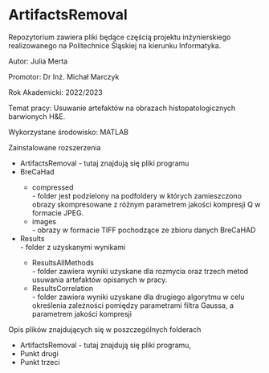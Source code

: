 # ArtifactsRemoval
<p>Repozytorium zawiera pliki będące częścią projektu inżynierskiego realizowanego na Politechnice Śląskiej na kierunku Informatyka.</p>
<p>Autor: Julia Merta </p>
<p>Promotor: Dr Inż. Michał Marczyk</p>
<p>Rok Akademicki: 2022/2023</p>
<p>Temat pracy: Usuwanie artefaktów na obrazach histopatologicznych barwionych H&E.</p>
<p>Wykorzystane środowisko: MATLAB</p>
<p>Zainstalowane rozszerzenia</p>
<ul>
<li>ArtifactsRemoval - tutaj znajdują się pliki programu</li>
<li>BreCaHad</li>
<ul>
<li>compressed</li> - folder jest podzielony na podfoldery w których zamieszczono obrazy skompresowane z różnym parametrem jakości kompresji Q w formacie JPEG.
<li>images</li> - obrazy w formacie TIFF pochodzące ze zbioru danych BreCaHAD
</ul>
<li>Results</li> - folder z uzyskanymi wynikami
<ul>
<li>ResultsAllMethods</li> - folder zawiera wyniki uzyskane dla rozmycia oraz trzech metod usuwania artefaktów opisanych w pracy.
<li>ResultsCorrelation</li> - folder zawiera wyniki uzyskane dla drugiego algorytmu w celu określenia zależności pomiędzy parametrami filtra Gaussa, a parametrem jakości kompresji
</ul>
</ul>
<p>Opis plików znajdujących się w poszczególnych folderach </p>
<ul>
<li>ArtifactsRemoval - tutaj znajdują się pliki programu, </li>
<li>Punkt drugi</li>
<li>Punkt trzeci</li>
</ul>
